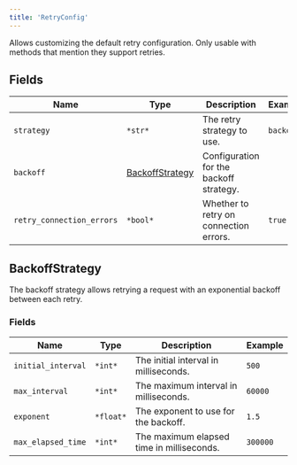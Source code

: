```yaml
---
title: 'RetryConfig'
---
```


Allows customizing the default retry configuration. Only usable with methods that mention they support retries.

## Fields

| Name                      | Type                                | Description                             | Example   |
| ------------------------- | ----------------------------------- | --------------------------------------- | --------- |
| `strategy`                | `*str*`                             | The retry strategy to use.              | `backoff` |
| `backoff`                 | [BackoffStrategy](#backoffstrategy) | Configuration for the backoff strategy. |           |
| `retry_connection_errors` | `*bool*`                            | Whether to retry on connection errors.  | `true`    |

## BackoffStrategy

The backoff strategy allows retrying a request with an exponential backoff between each retry.

### Fields

| Name               | Type      | Description                               | Example  |
| ------------------ | --------- | ----------------------------------------- | -------- |
| `initial_interval` | `*int*`   | The initial interval in milliseconds.     | `500`    |
| `max_interval`     | `*int*`   | The maximum interval in milliseconds.     | `60000`  |
| `exponent`         | `*float*` | The exponent to use for the backoff.      | `1.5`    |
| `max_elapsed_time` | `*int*`   | The maximum elapsed time in milliseconds. | `300000` |